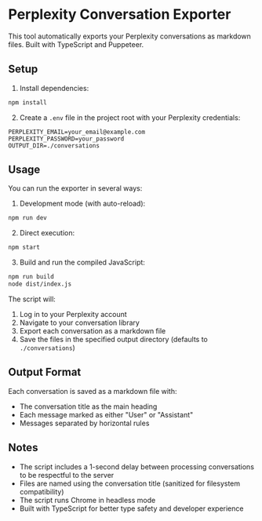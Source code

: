 # Perplexity Conversation Exporter

This tool automatically exports your Perplexity conversations as markdown files. Built with TypeScript and Puppeteer.

## Setup

1. Install dependencies:

```bash
npm install
```

2. Create a `.env` file in the project root with your Perplexity credentials:

```
PERPLEXITY_EMAIL=your_email@example.com
PERPLEXITY_PASSWORD=your_password
OUTPUT_DIR=./conversations
```

## Usage

You can run the exporter in several ways:

1. Development mode (with auto-reload):

```bash
npm run dev
```

2. Direct execution:

```bash
npm start
```

3. Build and run the compiled JavaScript:

```bash
npm run build
node dist/index.js
```

The script will:

1. Log in to your Perplexity account
2. Navigate to your conversation library
3. Export each conversation as a markdown file
4. Save the files in the specified output directory (defaults to `./conversations`)

## Output Format

Each conversation is saved as a markdown file with:

- The conversation title as the main heading
- Each message marked as either "User" or "Assistant"
- Messages separated by horizontal rules

## Notes

- The script includes a 1-second delay between processing conversations to be respectful to the server
- Files are named using the conversation title (sanitized for filesystem compatibility)
- The script runs Chrome in headless mode
- Built with TypeScript for better type safety and developer experience
